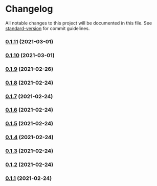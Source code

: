 # Changelog

All notable changes to this project will be documented in this file. See [standard-version](https://github.com/conventional-changelog/standard-version) for commit guidelines.

### [0.1.11](https://github.com/yujingxiacai/eslint-config-cit-yukang/compare/v0.1.10...v0.1.11) (2021-03-01)

### [0.1.10](https://github.com/yujingxiacai/eslint-config-cit-yukang/compare/v0.1.9...v0.1.10) (2021-03-01)

### [0.1.9](https://github.com/yujingxiacai/eslint-config-cit-yukang/compare/v0.1.8...v0.1.9) (2021-02-26)

### [0.1.8](https://github.com/yujingxiacai/eslint-config-cit-yukang/compare/v0.1.7...v0.1.8) (2021-02-24)

### [0.1.7](https://github.com/yujingxiacai/eslint-config-cit-yukang/compare/v0.1.6...v0.1.7) (2021-02-24)

### [0.1.6](https://github.com/yujingxiacai/eslint-config-cit-yukang/compare/v0.1.5...v0.1.6) (2021-02-24)

### [0.1.5](https://github.com/yujingxiacai/eslint-config-cit-yukang/compare/v0.1.4...v0.1.5) (2021-02-24)

### [0.1.4](https://github.com/yujingxiacai/eslint-config-cit-yukang/compare/v0.1.3...v0.1.4) (2021-02-24)

### [0.1.3](https://github.com/yujingxiacai/eslint-config-cit-yukang/compare/v0.1.2...v0.1.3) (2021-02-24)

### [0.1.2](https://github.com/yujingxiacai/eslint-config-cit-yukang/compare/v0.1.1...v0.1.2) (2021-02-24)

### [0.1.1](https://github.com/yujingxiacai/eslint-config-cit-yukang/compare/v0.1.0...v0.1.1) (2021-02-24)

